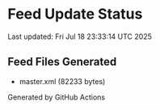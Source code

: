 # Feed Update Status
Last updated: Fri Jul 18 23:33:14 UTC 2025

## Feed Files Generated
- master.xml (82233 bytes)

Generated by GitHub Actions
